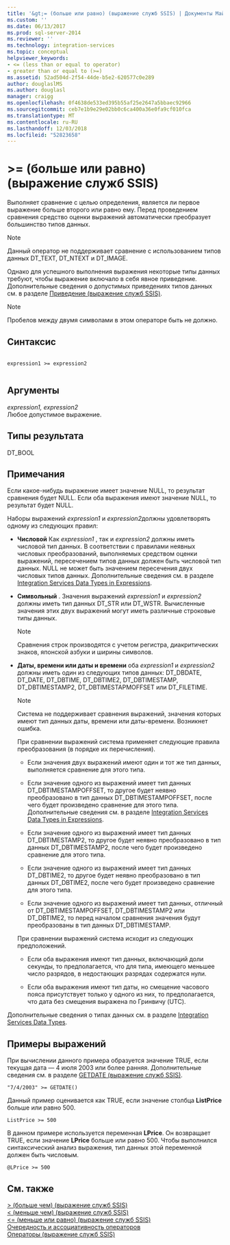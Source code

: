 ```yaml
---
title: '&gt;= (больше или равно) (выражение служб SSIS) | Документы Майкрософт'
ms.custom: ''
ms.date: 06/13/2017
ms.prod: sql-server-2014
ms.reviewer: ''
ms.technology: integration-services
ms.topic: conceptual
helpviewer_keywords:
- <= (less than or equal to operator)
- greater than or equal to (>=)
ms.assetid: 52ad504d-2f54-44de-b5e2-620577c0e289
author: douglaslMS
ms.author: douglasl
manager: craigg
ms.openlocfilehash: 0f4638de533ed395b55af25e2647a5bbaec92966
ms.sourcegitcommit: ceb7e1b9e29e02bb0c6ca400a36e0fa9cf010fca
ms.translationtype: MT
ms.contentlocale: ru-RU
ms.lasthandoff: 12/03/2018
ms.locfileid: "52823658"
---
```

# <a name="gt-greater-than-or-equal-to-ssis-expression"></a>&gt;= (больше или равно) (выражение служб SSIS)
  Выполняет сравнение с целью определения, является ли первое выражение больше второго или равно ему. Перед проведением сравнения средство оценки выражений автоматически преобразует большинство типов данных.  
  
> [!NOTE]  
>  Данный оператор не поддерживает сравнение с использованием типов данных DT_TEXT, DT_NTEXT и DT_IMAGE.  
  
 Однако для успешного выполнения выражения некоторые типы данных требуют, чтобы выражение включало в себя явное приведение. Дополнительные сведения о допустимых приведениях типов данных см. в разделе [Приведение (выражение служб SSIS)](cast-ssis-expression.md).  
  
> [!NOTE]  
>  Пробелов между двумя символами в этом операторе быть не должно.  
  
## <a name="syntax"></a>Синтаксис  
  
```  
  
expression1 >= expression2  
  
```  
  
## <a name="arguments"></a>Аргументы  
 *expression1, expression2*  
 Любое допустимое выражение.  
  
## <a name="result-types"></a>Типы результата  
 DT_BOOL  
  
## <a name="remarks"></a>Примечания  
 Если какое-нибудь выражение имеет значение NULL, то результат сравнения будет NULL. Если оба выражения имеют значение NULL, то результат будет NULL.  
  
 Наборы выражений *expression1* и *expression2*должны удовлетворять одному из следующих правил:  
  
-   **Числовой** Как *expression1* , так и *expression2* должны иметь числовой тип данных. В соответствии с правилами неявных числовых преобразований, выполняемых средством оценки выражений, пересечением типов данных должен быть числовой тип данных. NULL не может быть значением пересечения двух числовых типов данных. Дополнительные сведения см. в разделе [Integration Services Data Types in Expressions](integration-services-data-types-in-expressions.md).  
  
-   **Символьный** . Значения выражений *expression1* и *expression2* должны иметь тип данных DT_STR или DT_WSTR. Вычисленные значения этих двух выражений могут иметь различные строковые типы данных.  
  
    > [!NOTE]  
    >  Сравнения строк производятся с учетом регистра, диакритических знаков, японской азбуки и ширины символов.  
  
-   **Даты, времени или даты и времени** оба *expression1* и *expression2* должны иметь один из следующих типов данных: DT_DBDATE, DT_DATE, DT_DBTIME, DT_DBTIME2, DT_DBTIMESTAMP, DT_DBTIMESTAMP2, DT_DBTIMESTAPMOFFSET или DT_FILETIME.  
  
    > [!NOTE]  
    >  Система не поддерживает сравнения выражений, значения которых имеют тип данных даты, времени или даты-времени. Возникнет ошибка.  
  
     При сравнении выражений система применяет следующие правила преобразования (в порядке их перечисления).  
  
    -   Если значения двух выражений имеют один и тот же тип данных, выполняется сравнение для этого типа.  
  
    -   Если значение одного из выражений имеет тип данных DT_DBTIMESTAMPOFFSET, то другое будет неявно преобразовано в тип данных DT_DBTIMESTAMPOFFSET, после чего будет произведено сравнение для этого типа. Дополнительные сведения см. в разделе [Integration Services Data Types in Expressions](integration-services-data-types-in-expressions.md).  
  
    -   Если значение одного из выражений имеет тип данных DT_DBTIMESTAMP2, то другое будет неявно преобразовано в тип данных DT_DBTIMESTAMP2, после чего будет произведено сравнение для этого типа.  
  
    -   Если значение одного из выражений имеет тип данных DT_DBTIME2, то другое будет неявно преобразовано в тип данных DT_DBTIME2, после чего будет произведено сравнение для этого типа.  
  
    -   Если значение одного из выражений имеет тип данных, отличный от DT_DBTIMESTAMPOFFSET, DT_DBTIMESTAMP2 или DT_DBTIME2, то перед началом сравнения значения будут преобразованы в тип данных DT_DBTIMESTAMP.  
  
     При сравнении выражений система исходит из следующих предположений.  
  
    -   Если оба выражения имеют тип данных, включающий доли секунды, то предполагается, что для типа, имеющего меньшее число разрядов, в недостающих разрядах содержатся нули.  
  
    -   Если оба выражения имеют тип даты, но смещение часового пояса присутствует только у одного из них, то предполагается, что дата без смещения выражена по Гринвичу (UTC).  
  
 Дополнительные сведения о типах данных см. в разделе [Integration Services Data Types](../data-flow/integration-services-data-types.md).  
  
## <a name="expression-examples"></a>Примеры выражений  
 При вычислении данного примера образуется значение TRUE, если текущая дата — 4 июля 2003 или более ранняя. Дополнительные сведения см. в разделе [GETDATE (выражение служб SSIS)](getdate-ssis-expression.md).  
  
```  
"7/4/2003" >= GETDATE()  
```  
  
 Данный пример оценивается как TRUE, если значение столбца **ListPrice** больше или равно 500.  
  
```  
ListPrice >= 500  
```  
  
 В данном примере используется переменная **LPrice**. Он возвращает TRUE, если значение **LPrice** больше или равно 500. Чтобы выполнился синтаксический анализ выражения, тип данных этой переменной должен быть числовым.  
  
```  
@LPrice >= 500  
```  
  
## <a name="see-also"></a>См. также  
 [&#62; (больше чем) (выражение служб SSIS)](greater-than-ssis-expression.md)   
 [&#60; (меньше чем) (выражение служб SSIS)](less-than-ssis-expression.md)   
 [&#60;= (меньше или равно) (выражение служб SSIS)](less-than-or-equal-to-ssis-expression.md)   
 [Очередность и ассоциативность операторов](operator-precedence-and-associativity.md)   
 [Операторы (выражение служб SSIS)](operators-ssis-expression.md)  
  
  
